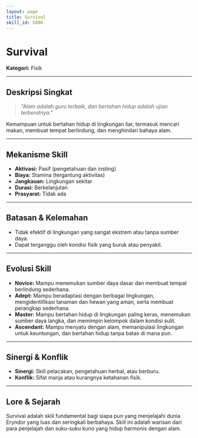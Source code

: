 ```yaml
---
layout: page
title: Survival
skill_id: S006
---
```

# Survival

**Kategori:** Fisik

---

## Deskripsi Singkat
> *"Alam adalah guru terbaik, dan bertahan hidup adalah ujian terberatnya."*

Kemampuan untuk bertahan hidup di lingkungan liar, termasuk mencari makan, membuat tempat berlindung, dan menghindari bahaya alam.

---

## Mekanisme Skill
*   **Aktivasi:** Pasif (pengetahuan dan insting)
*   **Biaya:** Stamina (tergantung aktivitas)
*   **Jangkauan:** Lingkungan sekitar
*   **Durasi:** Berkelanjutan
*   **Prasyarat:** Tidak ada

---

## Batasan & Kelemahan
*   Tidak efektif di lingkungan yang sangat ekstrem atau tanpa sumber daya.
*   Dapat terganggu oleh kondisi fisik yang buruk atau penyakit.

---

## Evolusi Skill
*   **Novice:** Mampu menemukan sumber daya dasar dan membuat tempat berlindung sederhana.
*   **Adept:** Mampu beradaptasi dengan berbagai lingkungan, mengidentifikasi tanaman dan hewan yang aman, serta membuat perangkap sederhana.
*   **Master:** Mampu bertahan hidup di lingkungan paling keras, menemukan sumber daya langka, dan memimpin kelompok dalam kondisi sulit.
*   **Ascendant:** Mampu menyatu dengan alam, memanipulasi lingkungan untuk keuntungan, dan bertahan hidup tanpa batas di mana pun.

---

## Sinergi & Konflik
*   **Sinergi:** Skill pelacakan, pengetahuan herbal, atau berburu.
*   **Konflik:** Sifat manja atau kurangnya ketahanan fisik.

---

## Lore & Sejarah
Survival adalah skill fundamental bagi siapa pun yang menjelajahi dunia Eryndor yang luas dan seringkali berbahaya. Skill ini adalah warisan dari para penjelajah dan suku-suku kuno yang hidup harmonis dengan alam.